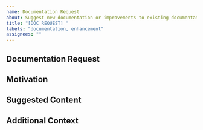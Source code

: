 ```yaml
---
name: Documentation Request
about: Suggest new documentation or improvements to existing documentation
title: "[DOC REQUEST] "
labels: "documentation, enhancement"
assignees: ""
---
```


## Documentation Request

<!-- Please describe the documentation you'd like to see added or improved -->

## Motivation

<!-- Why is this documentation important? What problem does it solve? -->

## Suggested Content

<!-- If you have suggestions for the content, please provide them here -->

## Additional Context

<!-- Any additional information or context for this request -->
